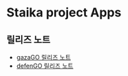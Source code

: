 # Staika project Apps

## 릴리즈 노트

- [gazaGO 릴리즈 노트](./gazaGO_RELEASE_NOTES.md)
- [defenGO 릴리즈 노트](./defenGO_RELEASE_NOTES.md)
